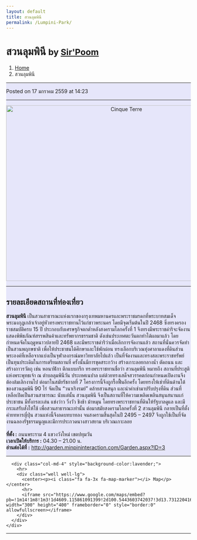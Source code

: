 ```yaml
---
layout: default
title: สวนลุมพินี
permalink: /Lumpini-Park/
---
```


<!-- Page Content -->
<div class="container">
<!-- Page Heading/Breadcrumbs -->
  <div class="row">
    <div class="col-lg-12">
      <h1 class="page-header"> สวนลุมพินี
        <small>by <a href="#"> Sir'Poom</a>
        </small>
      </h1>
      <ol class="breadcrumb">
        <li><a href="index.html">Home</a>
        </li>
        <li class="active">สวนลุมพินี</li>
      </ol>
    </div>
  </div>
<!-- /.row -->
<!-- Content Row -->
  <div class="row">
<!-- Blog Post Content Column -->
  <div class="col-md-8" style="background-color:lavender;" >
<!-- Blog Post -->
  <hr>
<!-- Date/Time -->
  <p><i class="fa fa-clock-o"></i> Posted on 17 มกราคม 2559 at 14:23 </p>
  <hr>
<!-- Preview Image -->
  <center>
    <img src="http://img.kapook.com/image/Travel_1/bangkok/l4.jpg"
    class="img-thumbnail" alt="Cinque Terre" width="640" height="480">
  </center>
  <hr>
<!-- Post Content -->
  <h2>รายละเอียดสถานที่ท่องเที่ยว</h2>
    <div class="well well-lg">
      <b>สวนลุมพินี</b> เป็นสวนสาธารณะแห่งแรกของกรุงเทพมหานครและพระราชมรดกที่พระบาทสมเด็จพระมงกุฎเกล้าเจ้าอยู่หัวทรงพระราชทานไว้แก่ชาวพระนคร โดยมีจุดเริ่มต้นในปี 2468 ซึ่งทรงครองราชสมบัติครบ 15 ปี ประกอบกับเศรษฐกิจตกต่ำหลังสงครามโลกครั้งที่ 1 จึงทรงมีพระราชดำริจะจัดงานแสดงพิพิธภัณฑ์สรรพสินค้าและทรัพยากรธรรมชาติ ดังเช่นประเทศตะวันตกทำได้ผลมาแล้ว โดยกำหนดจัดในฤดูหนาวปลายปี 2468 และมีพระราชดำริว่าเมื่อเลิกการจัดงานแล้ว สถานที่นั่นควรจัดทำเป็นสวนพฤกษชาติ เพื่อให้ประชาชนได้ศึกษาและใช้พักผ่อน ทรงเลือกบริเวณทุ่งศาลาแดงที่ดินส่วนพระองค์ที่เหลือจากแบ่งเป็นจุฬาลงกรณ์มหาวิทยาลัยไปแล้ว เป็นที่จัดงานและทรงสละพระราชทรัพย์เป็นทุนประเดิมในการเตรียมสถานที่ ครั้งนั้นมีการขุดสระกว้าง สร้างเกาะลอยกลางน้ำ ตัดถนน และสร้างถาวรวัตถุ เช่น หอนาฬิกา ตึกแบบกรีก ทรงพระราชทานชื่อว่า สวนลุมพินี หมายถึง สถานที่ประสูติแห่งพระพุทธเจ้า ณ ตำบลลุมพินีวัน ประเทศเนปาล แต่ด้วยทรงเสด็จสวรรคตก่อนกำหนดเปิดงานจึงต้องล้มเลิกงานไป ต่อมาในสมัยรัชกาลที่ 7 โครงการนี้จึงถูกรื้อฟื้นอีกครั้ง โดยทรงให้เช่าที่ดินด้านใต้ของสวนลุมพินี 90 ไร่ จัดเป็น “วนาเริงรมย์” คล้ายสวนสนุก และนำค่าเช่ามาปรับปรุงที่ดิน ส่วนที่เหลือเปิดเป็นสวนสาธารณะ นับแต่นั้น สวนลุมพินี จึงเป็นสถานที่ให้ความเพลิดเพลินสนุนสนานแก่ประชาชน มีทั้งกรละเล่น แข่งว่าว วิ่งวัว ชิงช้า ม้าหมุน โดยทรงพระราชทานที่ดินให้รัฐบาลดูแล และมีกระแสรับสั่งให้ใช้ เพื่อสวนสาธารณะเท่านั้น ต่อมาสมัยสงครามโลกครั้งที่ 2 สวนลุมพินี กลายเป็นที่ตั้งค่ายทหารญี่ปุ่น สวนแห่งนี้จึงลดบทบาทลง จนสงครามสิ้นสุดในปี 2495 – 2497 จึงถูกใช้เป็นที่จัดงานฉลองรัฐธรรมนูญและมีการประกวดนางสาวสยาม บริเวณเกาะลอย
      <br>
      <br><b>ที่ตั้ง :</b> ถนนพระราม 4 แขวงวังใหม่ เขตปทุมวัน
      <br><b>เวลาเปิดให้บริการ :</b> 04.30 – 21.00 น.
      <br><b>อ่านต่อได้ที่ :</b> <a href="http://garden.minpininteraction.com/Garden.aspx?ID=3">http://garden.minpininteraction.com/Garden.aspx?ID=3</a>
    </div>
    <hr>
  </div>

      <div class="col-md-4" style="background-color:lavender;">
        <hr>
        <div class="well well-lg">
          <center><p><i class="fa fa-3x fa-map-marker"></i> Map</p></center>
          <hr>
          <iframe src="https://www.google.com/maps/embed?pb=!1m14!1m8!1m3!1d4609.115861091399!2d100.5443603742037!3d13.731220416433752!3m2!1i1024!2i768!4f13.1!3m3!1m2!1s0x30e29f26ed4bb01b%3A0xac01b20801f96936!2z4Liq4Lin4LiZ4Lil4Li44Lih!5e0!3m2!1sth!2s!4v1453015055495" width="300" height="400" frameborder="0" style="border:0" allowfullscreen></iframe>
        </div>
      </div>
    </div>
  </div>
<!-- /.row -->
<hr>
